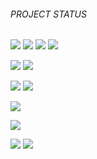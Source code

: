 ###### PROJECT STATUS
![](https://img.shields.io/website?down_color=red&down_message=OFFLINE&label=META%C2%B3&style=for-the-badge&up_color=green&up_message=ONLINE&url=https%3A%2F%2Fmetalabs.org.uk) ![](https://img.shields.io/netlify/inspiring-ritchie-0e2717?style=for-the-badge) ![](https://img.shields.io/github/commit-activity/w/NXi3/project?style=for-the-badge) ![](https://img.shields.io/github/last-commit/NXi3/project?style=for-the-badge)

![](https://img.shields.io/github/checks-status/NXi3/project/master?style=for-the-badge) ![](https://img.shields.io/github/checks-status/NXi3/project/master?style=for-the-badge) 

![](https://img.shields.io/github/issues-raw/NXi3/project?style=for-the-badge) ![](https://img.shields.io/github/issues-closed-raw/NXi3/project?style=for-the-badge)

![](https://img.shields.io/github/package-json/v/NXi3/project?label=META%C2%B3%20Ver&style=for-the-badge)

![](https://img.shields.io/twitch/extension/v/e6e6k1m4hm7otxtd13pytni1te7rta?style=for-the-badge)

![](https://img.shields.io/github/languages/count/NXi3/project?style=for-the-badge) ![](https://img.shields.io/twitter/follow/metatetracube?style=for-the-badge)
